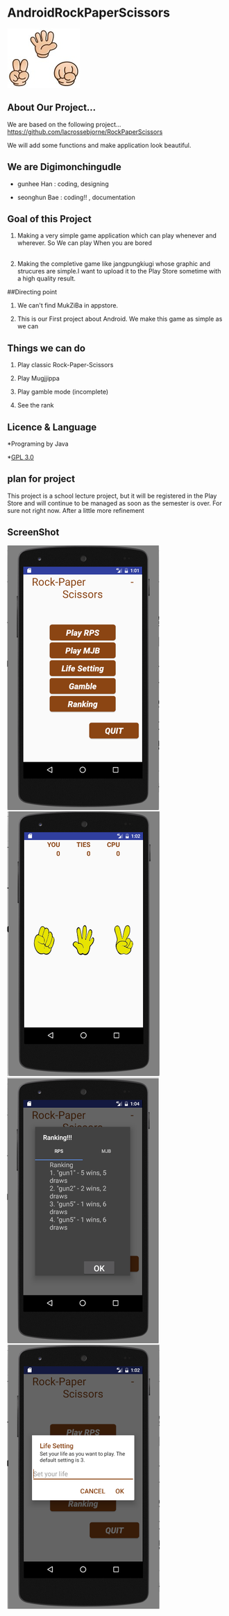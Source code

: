 # AndroidRockPaperScissors

![RPS](https://github.com/gunhee8178/digimonchin9dle/blob/master/Rock%20Paper%20Scissors%20Images/title2.jpg)

## About Our Project...
We are based on the following project... https://github.com/lacrossebjorne/RockPaperScissors

We will add some functions and make application look beautiful.

## We are Digimonchingudle

* gunhee Han : coding, designing

* seonghun Bae : coding!! , documentation

## Goal of this Project

1. Making a very simple game application which can play whenever and wherever. So We can play When you are bored  
     
     
2. Making the completive game like jangpungkiugi whose graphic and strucures are simple.I want to upload it to the Play Store sometime with a high quality result.
     

##Directing point

1. We can't find MukZiBa in appstore.
  
2. This is our First project about Android. We make this game as simple as we can
   
## Things we can do
			
1. Play classic Rock-Paper-Scissors       

2. Play Mugjjippa

3. Play gamble mode (incomplete)			   

4. See the rank



## Licence & Language

*Programing by Java

*[GPL 3.0](https://github.com/gunhee8178/digimonchin9dle/blob/master/LICENSE)

## plan for project

   This project is a school lecture project, but it will be registered in the Play Store and will continue to be managed as    soon as the semester is over. For sure not right now. After a little more refinement
   
## ScreenShot
   
   ![1](https://github.com/gunhee8178/digimonchin9dle/blob/master/ScreenShot/1.png?raw=true)           ![2](https://github.com/gunhee8178/digimonchin9dle/blob/master/ScreenShot/2.png?raw=true)
   ![3](https://github.com/gunhee8178/digimonchin9dle/blob/master/ScreenShot/5.png?raw=true)
   ![4](https://github.com/gunhee8178/digimonchin9dle/blob/master/ScreenShot/4.png?raw=true)
